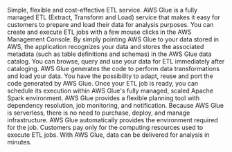 Simple, flexible and cost-effective ETL service.
AWS Glue is a fully managed ETL (Extract, Transform and Load) service that makes it easy for customers to prepare and load their data for analysis purposes. You can create and execute ETL jobs with a few mouse clicks in the AWS Management Console. By simply pointing AWS Glue to your data stored in AWS, the application recognizes your data and stores the associated metadata (such as table definitions and schemas) in the AWS Glue data catalog. You can browse, query and use your data for ETL immediately after cataloging. AWS Glue generates the code to perform data transformations and load your data.
You have the possibility to adapt, reuse and port the code generated by AWS Glue. Once your ETL job is ready, you can schedule its execution within AWS Glue's fully managed, scaled Apache Spark environment. AWS Glue provides a flexible planning tool with dependency resolution, job monitoring, and notification.
Because AWS Glue is serverless, there is no need to purchase, deploy, and manage infrastructure. AWS Glue automatically provides the environment required for the job. Customers pay only for the computing resources used to execute ETL jobs. With AWS Glue, data can be delivered for analysis in minutes.
